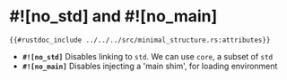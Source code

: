 # #![no_std] and #![no_main]

```rust,noplaypen
{{#rustdoc_include ../../../src/minimal_structure.rs:attributes}}
```

- **`#![no_std]`** Disables linking to `std`. We can use `core`, a subset of `std`
- **`#![no_main]`** Disables injecting a 'main shim', for loading environment